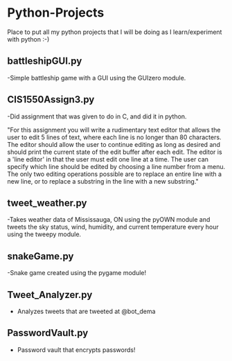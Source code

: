 # Python-Projects
Place to put all my python projects that I will be doing as I learn/experiment with python :-)  

## battleshipGUI.py
-Simple battleship game with a GUI using the GUIzero module. 

## CIS1550Assign3.py
-Did assignment that was given to do in C, and did it in python.

"For this assignment you will write a rudimentary text editor that allows the user to edit 5 lines of text, where each line is no longer than 80 characters. The editor should allow the user to continue editing as long as desired and should print the current state of the edit buffer after each edit.
The editor is a 'line editor' in that the user must edit one line at a time.  The user can specify which line should be edited by choosing a line number from a menu.   
The only two editing operations possible are to replace an entire line with a new line, or to replace a substring in the line with a new substring."

## tweet_weather.py
-Takes weather data of Mississauga, ON using the pyOWN module and tweets the sky status, wind, humidity, and current temperature every hour using the tweepy module.

## snakeGame.py
-Snake game created using the pygame module! 

## Tweet_Analyzer.py
- Analyzes tweets that are tweeted at @bot_dema

## PasswordVault.py
- Password vault that encrypts passwords!

